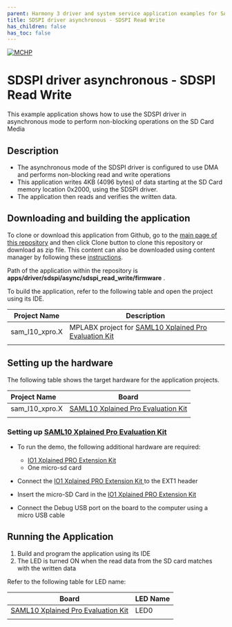 ```yaml
---
parent: Harmony 3 driver and system service application examples for SAM L10/L11 family
title: SDSPI driver asynchronous - SDSPI Read Write 
has_children: false
has_toc: false
---
```


[![MCHP](https://www.microchip.com/ResourcePackages/Microchip/assets/dist/images/logo.png)](https://www.microchip.com)

# SDSPI driver asynchronous - SDSPI Read Write

This example application shows how to use the SDSPI driver in asynchronous mode to perform non-blocking operations on the SD Card Media

## Description

- The asynchronous mode of the SDSPI driver is configured to use DMA and performs non-blocking read and write operations
- This application writes 4KB (4096 bytes) of data starting at the SD Card memory location 0x2000, using the SDSPI driver.
- The application then reads and verifies the written data. 

## Downloading and building the application

To clone or download this application from Github, go to the [main page of this repository](https://github.com/Microchip-MPLAB-Harmony/core_apps_sam_l10_l11) and then click Clone button to clone this repository or download as zip file.
This content can also be downloaded using content manager by following these [instructions](https://github.com/Microchip-MPLAB-Harmony/contentmanager/wiki).

Path of the application within the repository is **apps/driver/sdspi/async/sdspi_read_write/firmware** .

To build the application, refer to the following table and open the project using its IDE.

| Project Name      | Description                                    |
| ----------------- | ---------------------------------------------- |
| sam_l10_xpro.X | MPLABX project for [SAML10 Xplained Pro Evaluation Kit](https://www.microchip.com/DevelopmentTools/ProductDetails/dm320204) |
|||

## Setting up the hardware

The following table shows the target hardware for the application projects.

| Project Name| Board|
|:---------|:---------:|
| sam_l10_xpro.X | [SAML10 Xplained Pro Evaluation Kit](https://www.microchip.com/DevelopmentTools/ProductDetails/dm320204) |
|||

### Setting up [SAML10 Xplained Pro Evaluation Kit](https://www.microchip.com/DevelopmentTools/ProductDetails/dm320204)

- To run the demo, the following additional hardware are required:
    - [IO1 Xplained PRO Extension Kit ](https://www.microchip.com/developmenttools/ProductDetails/ATIO1-XPRO)
    - One micro-sd card

- Connect the [IO1 Xplained PRO Extension Kit ](https://www.microchip.com/developmenttools/ProductDetails/ATIO1-XPRO) to the EXT1 header 
- Insert the micro-SD Card in the [IO1 Xplained PRO Extension Kit ](https://www.microchip.com/developmenttools/ProductDetails/ATIO1-XPRO)

- Connect the Debug USB port on the board to the computer using a micro USB cable

## Running the Application

1. Build and program the application using its IDE
2. The LED is turned ON when the read data from the SD card matches with the written data

Refer to the following table for LED name:

| Board | LED Name |
| ----- | -------- |
|  [SAML10 Xplained Pro Evaluation Kit](https://www.microchip.com/DevelopmentTools/ProductDetails/dm320204) | LED0 |
|||
